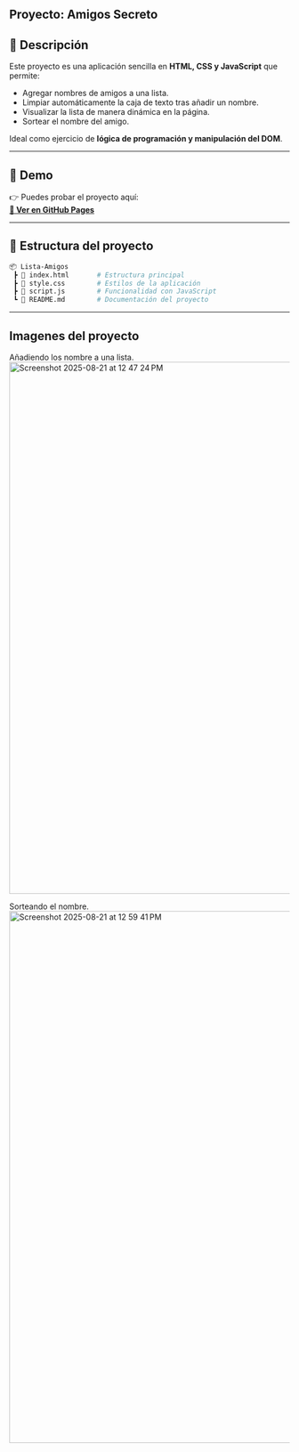 ## Proyecto: Amigos Secreto

## 📖 Descripción

Este proyecto es una aplicación sencilla en **HTML, CSS y JavaScript** que permite:  

- Agregar nombres de amigos a una lista.
- Limpiar automáticamente la caja de texto tras añadir un nombre.
- Visualizar la lista de manera dinámica en la página.
- Sortear el nombre del amigo.

Ideal como ejercicio de **lógica de programación y manipulación del DOM**.  

---

## 🚀 Demo

👉 Puedes probar el proyecto aquí:  
[**🔗 Ver en GitHub Pages**](https://sradonisbrito.github.io/Amigo-Secreto-V1/)  

---

## 📂 Estructura del proyecto

```bash
📦 Lista-Amigos
 ┣ 📜 index.html       # Estructura principal
 ┣ 📜 style.css        # Estilos de la aplicación
 ┣ 📜 script.js        # Funcionalidad con JavaScript
 ┗ 📜 README.md        # Documentación del proyecto
```
--- 
## Imagenes del proyecto

Añadiendo los nombre a una lista.
<img width="1470" height="956" alt="Screenshot 2025-08-21 at 12 47 24 PM" src="https://github.com/user-attachments/assets/5a83f8fb-1280-4e66-a38c-d897a1ab2abe" />

Sorteando el nombre.
<img width="1470" height="956" alt="Screenshot 2025-08-21 at 12 59 41 PM" src="https://github.com/user-attachments/assets/59c921b3-9da5-49d4-b6a5-0f6157eaa99a" />


